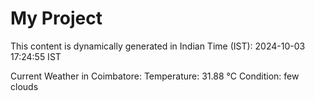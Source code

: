 # My Project

This content is dynamically generated in Indian Time (IST): 2024-10-03 17:24:55 IST


Current Weather in Coimbatore:
Temperature: 31.88 °C
Condition: few clouds

